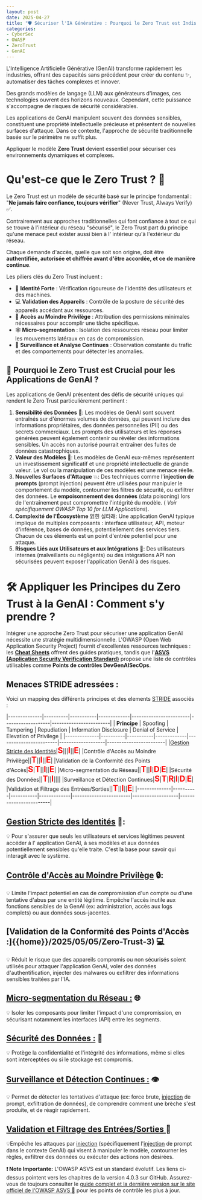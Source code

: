 ```yaml
---
layout: post
date: 2025-04-27
title: "🛡️ Sécuriser l'IA Générative : Pourquoi le Zero Trust est Indispensable"
categories:
- CyberSec
- OWASP
- ZeroTrust
- GenAI
---
```


L'Intelligence Artificielle Générative (GenAI) transforme rapidement les industries, offrant des capacités sans
précédent pour créer du contenu ✨, automatiser des tâches complexes et innover.

Des grands modèles de langage (LLM) aux
générateurs d'images, ces technologies ouvrent des horizons nouveaux. Cependant, cette puissance s'accompagne de risques
de sécurité considérables.

Les applications de GenAI manipulent souvent des données sensibles, constituent une
propriété intellectuelle précieuse et présentent de nouvelles surfaces d'attaque. Dans ce contexte, l'approche de
sécurité traditionnelle basée sur le périmètre ne suffit plus.

Appliquer le modèle **Zero Trust** devient essentiel pour sécuriser ces environnements dynamiques et complexes.

# Qu'est-ce que le Zero Trust ? 🤔

Le Zero Trust est un modèle de sécurité basé sur le principe fondamental : "**Ne jamais faire confiance, toujours
vérifier**" (Never Trust, Always Verify) ✅.

Contrairement aux approches traditionnelles qui font confiance à tout ce qui
se trouve à l'intérieur du réseau "sécurisé", le Zero Trust part du principe qu'une menace peut exister aussi bien à l'
intérieur qu'à l'extérieur du réseau.

Chaque demande d'accès, quelle que soit son origine, doit être **authentifiée,
autorisée et chiffrée avant d'être accordée, et ce de manière continue**.

Les piliers clés du Zero Trust incluent :

* 👤 **Identité Forte** : Vérification rigoureuse de l'identité des utilisateurs et des machines.
* 💻 **Validation des Appareils** : Contrôle de la posture de sécurité des appareils accédant aux ressources.
* 🔑 **Accès au Moindre Privilège** : Attribution des permissions minimales nécessaires pour accomplir une tâche
  spécifique.
* 🕸️ **Micro-segmentation** : Isolation des ressources réseau pour limiter les mouvements latéraux en cas de
  compromission.
* 👀 **Surveillance et Analyse Continues** : Observation constante du trafic et des comportements pour détecter les
  anomalies.

## 🚨 Pourquoi le Zero Trust est Crucial pour les Applications de GenAI ?

Les applications de GenAI présentent des défis de sécurité uniques qui rendent le Zero Trust particulièrement
pertinent :

1. **Sensibilité des Données** 📄: Les modèles de GenAI sont souvent entraînés sur d'énormes volumes de données, qui
   peuvent inclure des informations propriétaires, des données personnelles (PII) ou des secrets commerciaux. Les
   prompts des utilisateurs et les réponses générées peuvent également contenir ou révéler des informations sensibles.
   Un accès non autorisé pourrait entraîner des fuites de données catastrophiques.
2. **Valeur des Modèles** 💎: Les modèles de GenAI eux-mêmes représentent un investissement significatif et une propriété
   intellectuelle de grande valeur. Le vol ou la manipulation de ces modèles est une menace réelle.
3. **Nouvelles Surfaces d'Attaque** 💥: Des techniques comme l'**injection de prompts** (prompt injection) peuvent être
   utilisées pour manipuler le comportement du modèle, contourner les filtres de sécurité, ou exfiltrer des données. Le
   **empoisonnement des données** (data poisoning) lors de l'entraînement peut compromettre l'intégrité du modèle. (
   *Voir spécifiquement OWASP Top 10 for LLM Applications*).
4. **Complexité de l'Écosystème** 얽힌 실타래: Une application GenAI typique implique de multiples composants : interface
   utilisateur, API, moteur d'inférence, bases de données, potentiellement des services tiers. Chacun de ces éléments
   est un point d'entrée potentiel pour une attaque.
5. **Risques Liés aux Utilisateurs et aux Intégrations** 👥: Des utilisateurs internes (malveillants ou négligents) ou
   des intégrations API non sécurisées peuvent exposer l'application GenAI à des risques.

# 🛠️ Appliquer les Principes du Zero Trust à la GenAI : Comment s'y prendre ?

Intégrer une approche Zero Trust pour sécuriser une application GenAI nécessite une stratégie multidimensionnelle.
L'OWASP (Open Web Application Security Project) fournit d'excellentes ressources techniques : 
les [**Cheat Sheets**](https://cheatsheetseries.owasp.org/) offrent des guides pratiques, 
tandis que 
l'[**ASVS (Application Security  Verification Standard)**](https://owasp.org/www-project-application-security-verification-standard/) 
propose une liste de contrôles utilisables comme **Points de contrôles DevGenAISecOps**. 

## Menaces STRIDE adressées :

Voici un mapping des différents principes et des elements [STRIDE]({{home}}/2025/04/26/STRIDE/) associés :

|--------------|----------|-----------|-------------|------------------------|-------------------|------------------------|
| **Principe** | Spoofing | Tampering | Repudiation | Information Disclosure | Denial of Service | Elevation of Privilege |
|--------------|----------|-----------|-------------|------------------------|-------------------|------------------------|
|[Gestion Stricte des Identités]({{home}}/2025/04/29/Zero-Trust-1)|<span style="color: red; font-weight: bold; font-size: 150%;">S</span>|||<span style="color: red; font-weight: bold; font-size: 150%;">I</span>||<span style="color: red; font-weight: bold; font-size: 150%;">E</span>|
|Contrôle d'Accès au Moindre Privilège||<span style="color: red; font-weight: bold; font-size: 150%;">T</span>||<span style="color: red; font-weight: bold; font-size: 150%;">I</span>||<span style="color: red; font-weight: bold; font-size: 150%;">E</span>|
|Validation de la Conformité des Points d'Accès|<span style="color: red; font-weight: bold; font-size: 150%;">S</span>|<span style="color: red; font-weight: bold; font-size: 150%;">T</span>||<span style="color: red; font-weight: bold; font-size: 150%;">I</span>||<span style="color: red; font-weight: bold; font-size: 150%;">E</span>|
|Micro-segmentation du Réseau||<span style="color: red; font-weight: bold; font-size: 150%;">T</span>||<span style="color: red; font-weight: bold; font-size: 150%;">I</span>|<span style="color: red; font-weight: bold; font-size: 150%;">D</span>|<span style="color: red; font-weight: bold; font-size: 150%;">E</span>|
|Sécurité des Données||<span style="color: red; font-weight: bold; font-size: 150%;">T</span>||<span style="color:red; font-weight: bold; font-size: 150%;">I</span>||||
|Surveillance et Détection Continues|<span style="color: red; font-weight: bold; font-size: 150%;">S</span>|<span style="color: red; font-weight: bold; font-size: 150%;">T</span>|<span style="color: red; font-weight: bold; font-size: 150%;">R</span>|<span style="color: red; font-weight: bold; font-size: 150%;">I</span>|<span style="color: red; font-weight: bold; font-size: 150%;">D</span>|<span style="color: red; font-weight: bold; font-size: 150%;">E</span>|
|Validation et Filtrage des Entrées/Sorties||<span style="color: red; font-weight: bold; font-size: 150%;">T</span>||<span style="color: red; font-weight: bold; font-size: 150%;">I</span>||<span style="color: red; font-weight: bold; font-size: 150%;">E</span>|
|--------------|----------|-----------|-------------|------------------------|-------------------|------------------------|


## [Gestion Stricte des Identités]({{home}}/2025/04/29/Zero-Trust-1) 🔑:
💡 Pour s'assurer que seuls les utilisateurs et services légitimes peuvent accéder à l' application GenAI, à ses 
modèles et aux données potentiellement sensibles qu'elle traite. C'est la base pour savoir qui interagit avec le système.

## [Contrôle d'Accès au Moindre Privilège]({{home}}/2025/05/01/Zero-Trust-2) 🔒:
💡 Limite l'impact potentiel en cas de compromission d'un compte ou d'une tentative d'abus par une entité légitime. 
Empêche
l'accès inutile aux fonctions sensibles de la GenAI (ex: administration, accès aux logs complets) ou aux données
sous-jacentes.

## [Validation de la Conformité des Points d'Accès :]{{home}}/2025/05/05/Zero-Trust-3) 💻
💡 Réduit le risque que des appareils compromis ou non sécurisés soient utilisés pour attaquer l'application GenAI, voler
des données d'authentification, injecter des malwares ou exfiltrer des informations sensibles traitées par l'IA.


## [Micro-segmentation du Réseau :]({{home}}/2025/05/07/Zero-Trust-4) 🌐
💡 Isoler les composants pour limiter l'impact d'une compromission, en sécurisant notamment les interfaces (API)
entre les segments.

## [Sécurité des Données :]({{home}}/2025/05/09/Zero-Trust-5) 🔐
💡 Protège la confidentialité et l'intégrité des informations, même si elles sont interceptées ou si le stockage 
est compromis.

## [Surveillance et Détection Continues :]({{home}}/2025/05/12/Zero-Trust-6) 👁️
💡 Permet de détecter les tentatives d'attaque (ex: force brute, [injection]({{home}}/2025/02/26/prompt) de prompt, 
exfiltration de données), 
de comprendre comment une brèche s'est produite, et de réagir rapidement. 

## [Validation et Filtrage des Entrées/Sorties ]({{home}}/2025/05/14/Zero-Trust-7) 🧹
💡Empêche les attaques par [injection]({{home}}/2025/02/26/prompt) (spécifiquement l'[injection]({{home}}/2025/02/26/prompt) de prompt dans le 
contexte GenAI) qui visent à 
manipuler le modèle, contourner les règles, exfiltrer des données ou exécuter des actions non désirées.

**❗ Note Importante:** L'OWASP ASVS est un standard évolutif. Les liens ci-dessus pointent vers les chapitres de la
version 4.0.3 sur GitHub. Assurez-vous de toujours consulter
le [guide complet et la dernière version sur le site officiel de l'OWASP ASVS 🔗](https://owasp.org/www-project-application-security-verification-standard/)
pour les points de contrôle les plus à jour.


